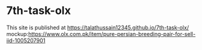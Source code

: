 # 7th-task-olx
 This site is published at https://talathussain12345.github.io/7th-task-olx/
 mockup:https://www.olx.com.pk/item/pure-persian-breeding-pair-for-sell-iid-1005207901
 
 
